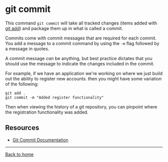 # git commit

This command `git commit` will take all tracked changes (items added with [git add](./Add.md)) and package them up in what is called a commit.

Commits come with commit messages that are required for each commit. You add a message to a commit command by using the `-m` flag followed by a message in quotes.

A commit message _can_ be anything, but best practice dictates that you should use the message to indicate the changes included in the commit. 

For example, if we have an application we're working on where we just build out the ability to register new accounts. then you might have some variation of the following:
```
git add .
git commit -m "Added register functionality"
```

Then when viewing the history of a git repository, you can pinpoint where the registration functionality was added.

## Resources

- [Git Commit Documentation](https;//git-scm.com/docs/git-commit)
---
[Back to home](../README.md)